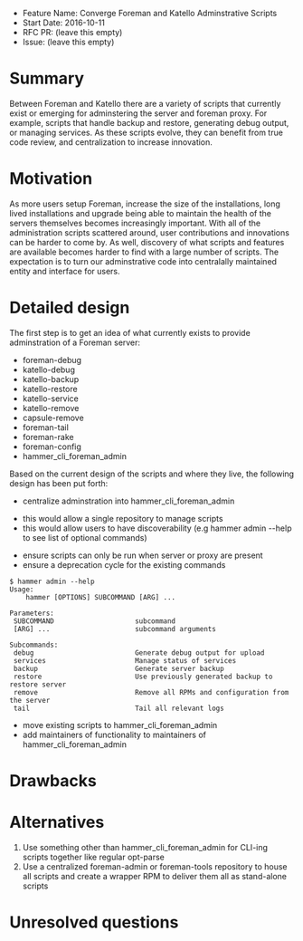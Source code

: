 - Feature Name: Converge Foreman and Katello Adminstrative Scripts
- Start Date: 2016-10-11
- RFC PR: (leave this empty)
- Issue: (leave this empty)

# Summary
[summary]: #summary

Between Foreman and Katello there are a variety of scripts that currently exist or emerging for adminstering the server and foreman proxy. For example, scripts that handle backup and restore, generating debug output, or managing services. As these scripts evolve, they can benefit from true code review, and centralization to increase innovation.

# Motivation
[motivation]: #motivation

As more users setup Foreman, increase the size of the installations, long lived installations and upgrade being able to maintain the health of the servers themselves becomes increasingly important. With all of the administration scripts scattered around, user contributions and innovations can be harder to come by. As well, discovery of what scripts and features are available becomes harder to find with a large number of scripts. The expectation is to turn our adminstrative code into centralally maintained entity and interface for users.

# Detailed design
[design]: #detailed-design

The first step is to get an idea of what currently exists to provide adminstration of a Foreman server:

 * foreman-debug
 * katello-debug
 * katello-backup
 * katello-restore
 * katello-service
 * katello-remove
 * capsule-remove
 * foreman-tail
 * foreman-rake
 * foreman-config
 * hammer_cli_foreman_admin

Based on the current design of the scripts and where they live, the following design has been put forth:

 * centralize adminstration into hammer_cli_foreman_admin
  - this would allow a single repository to manage scripts
  - this would allow users to have discoverability (e.g hammer admin --help to see list of optional commands)
 * ensure scripts can only be run when server or proxy are present
 * ensure a deprecation cycle for the existing commands 

```
$ hammer admin --help
Usage:
    hammer [OPTIONS] SUBCOMMAND [ARG] ...

Parameters:
 SUBCOMMAND                    subcommand
 [ARG] ...                     subcommand arguments

Subcommands:
 debug                         Generate debug output for upload
 services                      Manage status of services
 backup                        Generate server backup
 restore                       Use previously generated backup to restore server
 remove                        Remove all RPMs and configuration from the server
 tail                          Tail all relevant logs

```
 
 * move existing scripts to hammer_cli_foreman_admin
 * add maintainers of functionality to maintainers of hammer_cli_foreman_admin


# Drawbacks
[drawbacks]: #drawbacks

# Alternatives
[alternatives]: #alternatives

 1) Use something other than hammer_cli_foreman_admin for CLI-ing scripts together like regular opt-parse
 2) Use a centralized foreman-admin or foreman-tools repository to house all scripts and create a wrapper RPM to deliver them all as stand-alone scripts

# Unresolved questions
[unresolved]: #unresolved-questions
